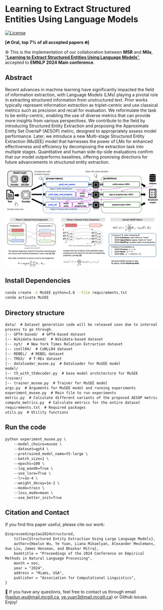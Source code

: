 # Learning to Extract Structured Entities Using Language Models

<p align="left">
    <a href="https://opensource.org/licenses/MIT">
        <img alt="License" src="https://img.shields.io/badge/License-MIT-yellow.svg">
    </a>
</p>

**[🔥 Oral, top 7% of all accepted papers 🔥]**

⚙️ This is the implementation of our collaboration between **MSR** and **Mila**, ["**Learning to Extract Structured Entities Using Language Models**"](https://arxiv.org/pdf/2402.04437), accepted to **EMNLP 2024 Main conference**. 

## Abstract
Recent advances in machine learning have significantly impacted the field of information extraction, with Language Models (LMs) playing a pivotal role in extracting structured information from unstructured text. Prior works typically represent information extraction as triplet-centric and use classical metrics such as precision and recall for evaluation. We reformulate the task to be entity-centric, enabling the use of diverse metrics that can provide more insights from various perspectives. We contribute to the field by introducing Structured Entity Extraction and proposing the Approximate Entity Set OverlaP (AESOP) metric, designed to appropriately assess model performance. Later, we introduce a new Multi-stage Structured Entity Extraction (MuSEE) model that harnesses the power of LMs for enhanced effectiveness and efficiency by decomposing the extraction task into multiple stages. Quantitative and human side-by-side evaluations confirm that our model outperforms baselines, offering promising directions for future advancements in structured entity extraction.

<img src="img/model.png">
<img src="img/metric.png">

## Install Dependencies
```bash
conda create -n MuSEE python=3.8 --file requirements.txt
conda activate MuSEE
```

## Directory structure
```
data/  # Dataset generation code will be released soon due to internal process to go through.
|-- GPT4-based/  # GPT4-based dataset
|-- Wikidata-based/  # Wikidata-based dataset
|-- nyt/  # New York Times Relation Extraction dataset
|-- conll04/  # CoNLL04 dataset
|-- REBEL/  # REBEL dataset
|-- TREX/  # T-REx dataset
|-- dataloader_musee.py  # Dataloader for MuSEE model
model/
|-- t5_with_t5decoder.py  # base model architecture for MuSEE
trainer/
|-- trainer_musee.py  # Trainer for MuSEE model
args.py  # Arguments for MuSEE model and running experiments
experiment_musee.py  # Main file to run experiments
metric.py  # Calculate different variants of the proposed AESOP metric
compute_metrics.py  # Calculate metrics for the entire dataset
requirements.txt  # Required packages
utils.py  # Utility functions
```

## Run the code
```
python experiment_musee.py \
    --model_choice=musee \
    --dataset=gpt4 \
    --pretrained_model_name=t5-large \
    --batch_size=1 \
    --epochs=100 \
    --log_wandb=True \
    --use_lora=True \
    --lr=1e-4 \
    --weight_decay=1e-2 \
    --mode=train \
    --loss_mode=mean \
    --use_better_init=True
```

## Citation and Contact
If you find this paper useful, please cite our work:
```
@inproceedings{wu2024structured,
    title={Structured Entity Extraction Using Large Language Models},
    author={Haolun Wu, Ye Yuan, Liana Mikaelyan, Alexander Meulemans, Xue Liu, James Hensman, and Bhaskar Mitra},
    booktitle = "Proceedings of the 2024 Conference on Empirical Methods in Natural Language Processing",
    month = nov,
    year = "2024",
    address = "Miami, USA",
    publisher = "Association for Computational Linguistics",
}
```

💬 If you have any questions, feel free to contact us through email (haolun.wu@mail.mcgill.ca, ye.yuan3@mail.mcgill.ca) or Github issues. Enjoy!


